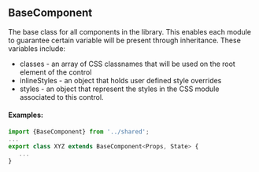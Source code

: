 <a name="module_BaseComponent"></a>

## BaseComponent
The base class for all components in the library.  This enables each module
to guarantee certain variable will be present through inheritance.  These
variables include:

- classes - an array of CSS classnames that will be used on the root element
of the control
- inlineStyles - an object that holds user defined style overrides
- styles - an object that represent the styles in the CSS module associated
to this control.

#### Examples:

```javascript
import {BaseComponent} from '../shared';
...
export class XYZ extends BaseComponent<Props, State> {
   ...
}
```


